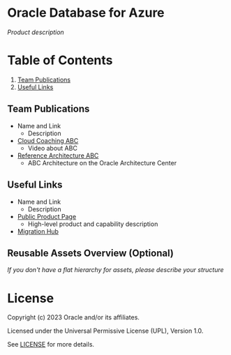 # Oracle Database for Azure
 
*Product description*
 
# Table of Contents
 
1. [Team Publications](#team-publications)
2. [Useful Links](#useful-uinks)
 
## Team Publications
 
- Name and Link
    - Description
- [Cloud Coaching ABC](www.youtube.com)
    - Video about ABC
- [Reference Architecture ABC](docs.oracle.com)
    - ABC Architecture on the Oracle Architecture Center
 
## Useful Links
 
- Name and Link
    - Description
- [Public Product Page](oracle.com)
    - High-level product and capability description
- [Migration Hub](oracle.com)
 
## Reusable Assets Overview (Optional)
 
*If you don't have a flat hierarchy for assets, please describe your structure*
 
# License
 
Copyright (c) 2023 Oracle and/or its affiliates.
 
Licensed under the Universal Permissive License (UPL), Version 1.0.
 
See [LICENSE](https://github.com/oracle-devrel/technology-engineering/blob/folder-structure/LICENSE) for more details.
